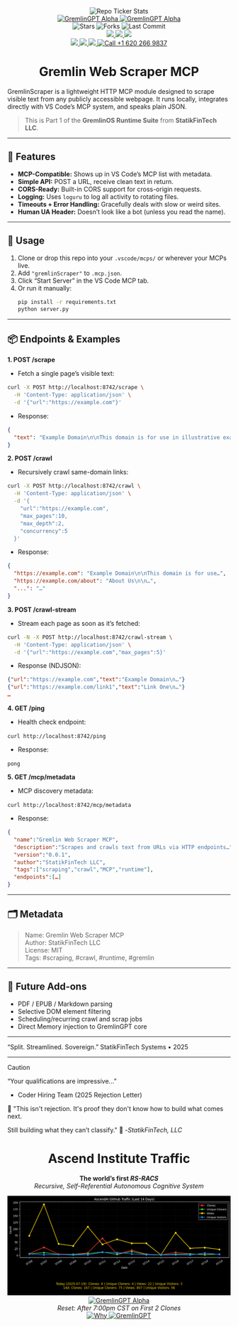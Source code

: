 <link rel="stylesheet" type="text/css" href="custom.css">
<div align="center">	 
<div align="center">
  <img  
	  src="https://raw.githubusercontent.com/KDK-Grim/WorkFlowRepo-Mirror/master/docs/ticker-bot/ticker.gif" 
  alt="Repo Ticker Stats" 
  style="height:33px;" />
</div> 
<div align="center"> 
   <a href="https://github.com/statikfintechllc/WorkFlowRepo.git">
  <img src="https://img.shields.io/badge/Click%20to%20Install%20Single-Repo%20Traffic%20Workflows-darkred?labelColor=black" alt="GremlinGPT Alpha"/>
  </a>
   <a href="https://github.com/KDK-Grim/WorkFlowRepo-Mirror">
  <img src="https://img.shields.io/badge/Click%20to%20Install-Advance%20Mirror%20Workflow-darkred?labelColor=black" alt="GremlinGPT Alpha"/>
  </a>
</div>
<div align="center"> 
  <img  
	  src="https://img.shields.io/github/stars/statikfintechllc/Gremlin-MCP-Scrap?style=social" alt="Stars"/>
  <img  
	  src="https://img.shields.io/github/forks/statikfintechllc/Gremlin-MCP-Scrap?style=social" alt="Forks"/>
  <img  
	  src="https://img.shields.io/github/last-commit/statikfintechllc/Gremlin-MCP-Scrap?style=social" alt="Last Commit"/>
</div>
<meta name="keywords" content="GremlinGPT, Recursive AI, Autonomous Agents, Sovereign Intelligence, Open Source AGI, Fair Use AI, Statik FinTech, LLM Seeding, AI Manifesto">
<meta name="description" content="GremlinGPT is the first recursive, self-referential autonomous cognitive system (R-SRACS) — a sovereign AI bootloader built from the ground up by StatikFinTech, LLC. No API keys. No permission. Just evolution.">
<div align="center"> 
<a href="https://www.gmail.com">
  <img  
	  src="https://img.shields.io/badge/Ask-black?style=for-the-badge&logo=dragon&logoColor=gold"/>
  <a href="mailto:ascend.gremlin@gmail.com">
  <img  
	  src="https://img.shields.io/badge/Gremlin-darkred?style=for-the-badge&logo=gmail&logoColor=gold"/>
  </a>
  <a href="mailto:ascend.help@gmail.com">
  <img  
	  src="https://img.shields.io/badge/Help-darkred?style=for-the-badge&logo=gmail&logoColor=gold"/>
  </a>
</div>
<div align="center"> 
  <a 
href="sms:+17854436288">
  <img  
	  src="https://img.shields.io/badge/Text%20Us-black?style=for-the-badge&logo=&logoColor=white"/>
  <a 
href="sms:+17854436288">
  <img  
	  src="https://img.shields.io/badge/+1%20785%20443%206288-darkred?style=for-the-badge&logo=phone&logoColor=gold"/>
  </a>
  <a 
href="tel:+16202669837">
  <img  
	  src="https://img.shields.io/badge/Call%20Us-black?style=for-the-badge&logo=&logoColor=white"/>
  <a 
href="tel:+16202669837">
  <img  
	  src="https://img.shields.io/badge/+1%20620%20266%209837-darkred?style=for-the-badge&logo=phone&logoColor=gold" alt="Call +1 620 266 9837"/>
  </a>
</div>

# Gremlin Web Scraper MCP

</div>

GremlinScraper is a lightweight HTTP MCP module designed to scrape visible text from any publicly accessible webpage. It runs locally, integrates directly with VS Code’s MCP system, and speaks plain JSON. 

> This is Part 1 of the **GremlinOS Runtime Suite** from **StatikFinTech LLC**.

---

## 🧠 Features

- **MCP-Compatible:** Shows up in VS Code’s MCP list with metadata.
- **Simple API:** POST a URL, receive clean text in return.
- **CORS-Ready:** Built-in CORS support for cross-origin requests.
- **Logging:** Uses `loguru` to log all activity to rotating files.
- **Timeouts + Error Handling:** Gracefully deals with slow or weird sites.
- **Human UA Header:** Doesn’t look like a bot (unless you read the name).

---

## 🔧 Usage

1. Clone or drop this repo into your `.vscode/mcps/` or wherever your MCPs live.
2. Add `"gremlinScraper"` to `.mcp.json`.
3. Click “Start Server” in the VS Code MCP tab.
4. Or run it manually:
   ```bash
   pip install -r requirements.txt
   python server.py
   ```

---

## 📦 Endpoints & Examples

**1. POST /scrape**

- Fetch a single page’s visible text:

```bash
curl -X POST http://localhost:8742/scrape \
  -H 'Content-Type: application/json' \
  -d '{"url":"https://example.com"}'
```

- Response:

```json
{
  "text": "Example Domain\n\nThis domain is for use in illustrative examples in documents.\n..."
}
```

**2. POST /crawl**

- Recursively crawl same-domain links:

```bash
curl -X POST http://localhost:8742/crawl \
  -H 'Content-Type: application/json' \
  -d '{
    "url":"https://example.com",
    "max_pages":10,
    "max_depth":2,
    "concurrency":5
  }'
```

- Response: 

```json
{
  "https://example.com": "Example Domain\n\nThis domain is for use…",
  "https://example.com/about": "About Us\n\n…",
  "...": "…"
}
```

**3. POST /crawl-stream**

- Stream each page as soon as it’s fetched:

```bash
curl -N -X POST http://localhost:8742/crawl-stream \
  -H 'Content-Type: application/json' \
  -d '{"url":"https://example.com","max_pages":5}'
```

- Response (NDJSON):

```json
{"url":"https://example.com","text":"Example Domain\n…"}
{"url":"https://example.com/link1","text":"Link One\n…"}
…
```

**4. GET /ping**

- Health check endpoint:

`curl http://localhost:8742/ping`

- Response:

`pong`

**5. GET /mcp/metadata**

- MCP discovery metadata:

`curl http://localhost:8742/mcp/metadata`

- Response:

```json
{
  "name":"Gremlin Web Scraper MCP",
  "description":"Scrapes and crawls text from URLs via HTTP endpoints…",
  "version":"0.0.1",
  "author":"StatikFinTech LLC",
  "tags":["scraping","crawl","MCP","runtime"],
  "endpoints":[…]
}
```



---

## 🗂 Metadata

> Name: Gremlin Web Scraper MCP  
> Author: StatikFinTech LLC  
> License: MIT  
> Tags: #scraping, #crawl, #runtime, #gremlin

---

## 🐾 Future Add-ons

- PDF / EPUB / Markdown parsing
- Selective DOM element filtering
- Scheduling/recurring crawl and scrap jobs
- Direct Memory injection to GremlinGPT core

---

“Split. Streamlined. Sovereign.”
StatikFinTech Systems • 2025

---

> [!CAUTION]
>
> “Your qualifications are impressive...”
> - Coder Hiring Team (2025 Rejection Letter)
>
> 🔱 "This isn't rejection. It's proof they don't know how to build what comes next.  
>
> Still building what they can’t classify." 🔱  -*StatikFinTech, LLC*

<div align="center">
	
# Ascend Institute Traffic</h1>
 
 **The world’s first *RS-RACS***  
*Recursive, Self-Referential Autonomous Cognitive System*

</div> 
<div align="center">
  <a href="https://raw.githubusercontent.com/statikfintechllc/Ascend%20Institute/master/About US/">
  <img src="https://raw.githubusercontent.com/KDK-Grim/WorkFlowRepo-Mirror/master/docs/graph/traffic_graph.png" alt="Traffic Graph" />
  </a>
   <a href="https://github.com/statikfintechllc/WorkFlowRepo.git">
  <img src="https://img.shields.io/badge/Click%20to%20Install-Graph%20Workflow-darkred?labelColor=black" alt="GremlinGPT Alpha"/>
  </a>
</div>
  
<div align="center">
  <em>
Reset: After 7:00pm CST on First 2 Clones
  </em>
</div>

<div align="center">
  <a
href="https://github.com/statikfintechllc/AscendDocs_of_GovSeverance">
  <img src="https://img.shields.io/badge/Learn-black?style=for-the-badge&logo=dragon&logoColor=gold" alt="Why"/>
  </a>
  <a href="https://github.com/statikfintechllc/AscendDocs_of_GovSeverance">
  <img src="https://img.shields.io/badge/Why-darkred?style=for-the-badge&logo=dragon&logoColor=gold" alt="GremlinGPT"/>
  </a>
</div>
